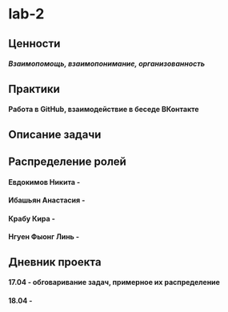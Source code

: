 # lab-2

## Ценности

#### _Взаимопомощь, взаимопонимание, организованность_ 

## Практики

#### Работа в GitHub, взаимодействие в беседе ВКонтакте

## Описание задачи

## Распределение ролей

#### Евдокимов Никита - 

#### Ибашьян Анастасия - 

#### Крабу Кира - 

#### Нгуен Фыонг Линь - 

## Дневник проекта

#### 17.04 - обговаривание задач, примерное их распределение

#### 18.04 - 

